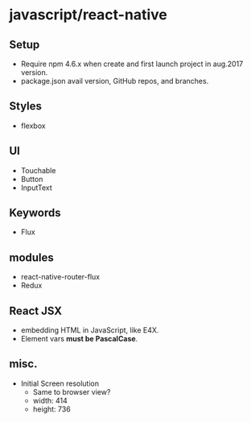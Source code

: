 # javascript/react-native

## Setup

* Require npm 4.6.x when create and first launch project in aug.2017 version.
* package.json avail version, GitHub repos, and branches.

## Styles

* flexbox

## UI

* Touchable
* Button
* InputText

## Keywords

* Flux

## modules

* react-native-router-flux
* Redux

## React JSX

* embedding HTML in JavaScript, like E4X.
* Element vars __must be PascalCase__.

## misc.

* Initial Screen resolution
    * Same to browser view?
    * width: 414
    * height: 736

